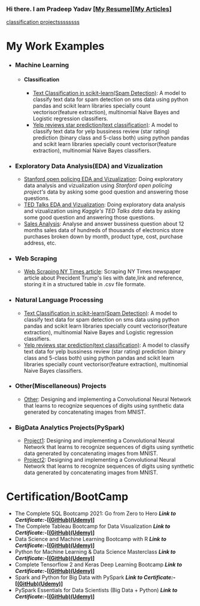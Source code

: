 ### Hi there. I am Pradeep Yadav [[My Resume]](https://github.com/pradeep-dsml/My_Resume/blob/main/Pradeep_dataAnalyst-Scientist_resumeB.pdf)[[My Articles]](articles.md)

<!--

**pradeep-dsml/pradeep-dsml** is a ✨ _special_ ✨ repository because its `README.md` (this file) appears on your GitHub profile.

-->
[classification projectssssssss](newpage.md)

# My Work Examples 
<!--
## Deployment on cloud Services

- [ML model(WebApp)deployed on Heroku](link)
- [ML model(WebApp)deployed on Streamlit Share](https://share.streamlit.io/)
- [ML model(WebApp)deployed on Google Cloud Platform(GCP)](link)
- [ML model(WebApp)deployed on Amazon EC2](link)
- [ML model(WebApp)deployed on Microsoft Azure](link)
 -->


- ### Machine Learning

	- #### Classification
		- [Text Classification in scikit-learn(Spam Detection)](https://github.com/pradeep-dsml/text-classification/tree/main/spam%20detection):  A model to classify text data for spam detection on sms data using python pandas and scikit learn libraries specially count vectorisor(feature extraction), multinomial Naive Bayes and Logistic regression classifiers.
		- [Yelp reviews star prediction(text classification)](https://github.com/pradeep-dsml/text-classification/tree/main/yelp%20review):  A model to classify text data for yelp bussiness review (star rating) prediction (binary class and 5-class both) using python pandas and scikit learn libraries specially count vectorisor(feature extraction), multinomial Naive Bayes classifiers.

<!--
	- #### Regression
		- [Predicting Boston Housing Prices](link): A model to predict the value of a given house in the Boston real estate market using various statistical analysis tools. Identified the best price that a client can sell their house utilizing machine learning.
		
	
	- [Unsupervised Learning: Creating Customer Segments](link): Analyzing a dataset containing data on various customers' annual spending amounts (reported in monetary units) of diverse product categories for discovering internal structure, patterns and knowledge.
	- [Reinforcement Learning: Training a Smartcab to Drive](link): Creating an optimized Q-Learning driving agent that will navigate a Smartcab through its environment towards a goal.
-->

<!--
	
- ### Deep Learning
	- #### Artificial Neural Neural Network(ANN/DNN)
		- [Deep Learning: Digit Sequence Recognition using CNNs](link):  Designing and implementing a Convolutional Neural Network that learns to recognize sequences of digits using synthetic data generated by concatenating images from MNIST.
	- #### Convolutional Neural Network(CNN)
		- [Deep Learning: Digit Sequence Recognition using CNNs](link):  Designing and implementing a Convolutional Neural Network that learns to recognize sequences of digits using synthetic data generated by concatenating images from MNIST.
	- #### Recurrent Neural Network(RNN)
		- [Deep Learning: Digit Sequence Recognition using CNNs](link):  Designing and implementing a Convolutional Neural Network that learns to recognize sequences of digits using synthetic data generated by concatenating images from MNIST.
 
 -->	
		
- ### Exploratory Data Analysis(EDA) and Vizualization
	- [Stanford open policing EDA and Vizualization](https://github.com/pradeep-dsml/EDA/tree/main/Stanford%20open%20policing):  Doing exploratory data analysis and vizualization using _Stanford open policing project's_ data by asking some good question and answering those questions.
	- [TED Talks EDA and Vizualization](https://github.com/pradeep-dsml/EDA/tree/main/TED%20Talks):  Doing exploratory data analysis and vizualization using _Kaggle's TED Talks data_ data by asking some good question and answering those questions.
	- [Sales Analysis](https://github.com/pradeep-dsml/EDA/tree/main/Sales%20Analysis): Analyse and answer bussiness question about 12 months  sales data of hundreds of thousands of electronics store purchases broken down by month, product type, cost, purchase address, etc.
	

- ### Web Scraping
	- [Web Scraping NY Times article](https://github.com/pradeep-dsml/Web-Scraping/tree/main/Web%20Scraping%20NY%20Times):  Scraping NY Times newspaper article about Precident Trump's lies with date,link and reference, storing it in a structured table in .csv file formate.

- ### Natural Language Processing
	- [Text Classification in scikit-learn(Spam Detection)](https://github.com/pradeep-dsml/text-classification/tree/main/spam%20detection):  A model to classify text data for spam detection on sms data using python pandas and scikit learn libraries specially count vectorisor(feature extraction), multinomial Naive Bayes and Logistic regression classifiers.
	- [Yelp reviews star prediction(text classification)](https://github.com/pradeep-dsml/text-classification/tree/main/yelp%20review):  A model to classify text data for yelp bussiness review (star rating) prediction (binary class and 5-class both) using python pandas and scikit learn libraries specially count vectorisor(feature extraction), multinomial Naive Bayes classifiers.

<!--
- ### Optimization Projects

	- #### Linear Programming
		- [Transportation Problem](Link):  A model to classify text data for spam detection on sms data using python pandas and scikit learn libraries specially count vectorisor(feature extraction), multinomial Naive Bayes and Logistic regression classifiers.

	- #### Dynamic Programming
		- [Coin Change Problem](link):  A model to classify text data for spam detection on sms data using python pandas and scikit learn libraries specially count vectorisor(feature extraction), multinomial Naive Bayes and Logistic regression classifiers.
-->
	
- ### Other(Miscellaneous) Projects
	- [Other](link):  Designing and implementing a Convolutional Neural Network that learns to recognize sequences of digits using synthetic data generated by concatenating images from MNIST.

- ### BigData Analytics Projects(PySpark)
	- [Project1](link):  Designing and implementing a Convolutional Neural Network that learns to recognize sequences of digits using synthetic data generated by concatenating images from MNIST.
	- [Project2](link):  Designing and implementing a Convolutional Neural Network that learns to recognize sequences of digits using synthetic data generated by concatenating images from MNIST.


# Certification/BootCamp

 - The Complete SQL Bootcamp 2021: Go from Zero to Hero       **_Link to Certificate:-_[[(GitHub)](https://github.com/pradeep-dsml/My_Certification/blob/main/SQL%20Certificate(pdf).pdf)[(Udemy)](https://www.udemy.com/certificate/UC-2b32afcf-7eca-4222-9efd-d83c4cc4c0ce/)]**
 - The Complete Tableau Bootcamp for Data Visualization       **_Link to Certificate:-_[[(GitHub)](https://github.com/pradeep-dsml/My_Certification/blob/main/Tableau%20Certificate(pdf).pdf)[(Udemy)](https://www.udemy.com/certificate/UC-679f7879-9ebd-42db-a3f5-e5cf7bfed88d/)]**
 - Data Science and Machine Learning Bootcamp with R          **_Link to Certificate:-_[[(GitHub)](https://github.com/pradeep-dsml/My_Certification/blob/main/DS_ML%20in%20R%20Certificate(pdf).pdf)[(Udemy)](https://www.udemy.com/certificate/UC-b311e2c1-16a2-4e64-a75e-e64e0661a337/)]**
 - Python for Machine Learning & Data Science Masterclass     **_Link to Certificate:-_[[(GitHub)](https://github.com/pradeep-dsml/My_Certification/blob/main/Python%20DS_ML%20Certificate(pdf).pdf)[(Udemy)](https://www.udemy.com/certificate/UC-92fb0eb2-a26c-4b3c-8a69-70d259067abe/)]**
 - Complete Tensorflow 2 and Keras Deep Learning Bootcamp     **_Link to Certificate:-_[[(GitHub)](https://github.com/pradeep-dsml/My_Certification/blob/main/TensorFlow2_Keras%20Certificate(pdf).pdf)[(Udemy)](https://www.udemy.com/certificate/UC-588790cd-b513-4815-8d40-cbac716a7bd7/)]**
 - Spark and Python for Big Data with PySpark                 **_Link to Certificate:-_[[(GitHub)](https://github.com/pradeep-dsml/My_Certification/blob/main/PySpark_BigData%20Certificate(pdf).pdf)[(Udemy)](https://www.udemy.com/certificate/UC-642c0722-af01-4e86-8693-b6d3c25379e0/)]**
 - PySpark Essentials for Data Scientists (Big Data + Python) **_Link to Certificate:-_[[(GitHub)](https://github.com/pradeep-dsml/My_Certification/blob/main/PySpark%20Essentials%20Certificate(pdf).pdf)[(Udemy)](https://www.udemy.com/certificate/UC-db14dc2a-618d-4bbb-b13b-441d1751e0a6/)]**
 
